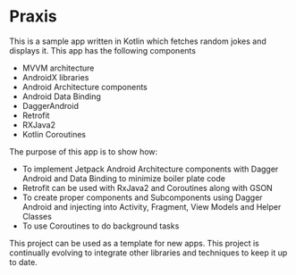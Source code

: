 # Praxis

This is a sample app written in Kotlin which fetches random jokes and displays it. This app has the following components

 - MVVM architecture
 - AndroidX libraries
 - Android Architecture components
 - Android Data Binding
 - DaggerAndroid
 - Retrofit
 - RXJava2
 - Kotlin Coroutines

The purpose of this app is to show how:

 - To implement Jetpack Android Architecture components with Dagger Android and Data Binding to minimize boiler plate code
 - Retrofit can be used with RxJava2 and Coroutines along with GSON
 - To create proper components and Subcomponents using Dagger Android and injecting into Activity, Fragment, View Models and Helper Classes
 - To use Coroutines to do background tasks

This project can be used as a template for new apps.
This project is continually evolving to integrate other libraries and techniques to keep it up to date.


